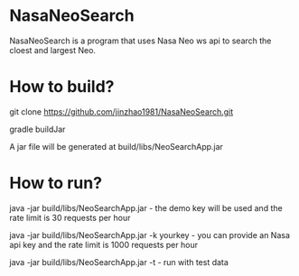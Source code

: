 # NasaNeoSearch
NasaNeoSearch is a program that uses Nasa Neo ws api to search the cloest and largest Neo.

# How to build?

git clone https://github.com/jinzhao1981/NasaNeoSearch.git

gradle buildJar

A jar file will be generated at build/libs/NeoSearchApp.jar

# How to run?
java -jar build/libs/NeoSearchApp.jar - the demo key will be used and the rate limit is 30 requests per hour

java -jar build/libs/NeoSearchApp.jar -k yourkey - you can provide an Nasa api key and the rate limit is 1000 requests per hour

java -jar build/libs/NeoSearchApp.jar -t - run with test data

